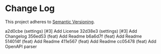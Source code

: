 # Change Log

This project adheres to [Semantic Versioning](http://semver.org/).  

a2d0cbe (settings) [#3] Add License
32d38e3 (settings) [#3] Add Changelog
356ed53 (feat) Add Readme
b6a6d7f (feat) Add Readme
514014f (feat) Add Readme
411e567 (feat) Add Readme
cc05478 (feat) Add OpenAPI parser
